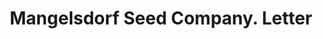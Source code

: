 ---
doi: 10.7916/D8MG91R4
date_other: '1919'
date_other_textual: '1919'
form: correspondence
genre:
- Letters (correspondence)
name:
- Mangelsdorf Seed Company
object_in_context_url: https://biggert.cul.columbia.edu/items/view/ave_biggert_01843
subject_hierarchical_geographic:
- Atchison, Kansas, United States
subject_name:
- Mangelsdorf Seed Company
title: Mangelsdorf Seed Company. Letter
sort_title: Mangelsdorf Seed Company. Letter
call_number: ave_biggert_01843
coordinates:
- 39.5625,-95.12833333333333
pid: ave_biggert_01843
identifiers: ave_biggert_01843
canvas_id: ldpd:397101
permalink: "/items/ave_biggert_01843/"
layout: iiif-image-page
---